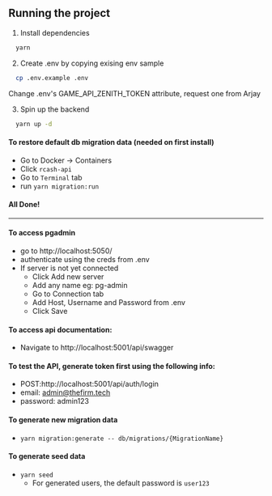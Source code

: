 ## Running the project

1. Install dependencies

```bash
  yarn
```

2. Create .env by copying exising env sample

```bash
  cp .env.example .env
```

Change .env's GAME_API_ZENITH_TOKEN attribute, request one from Arjay

3. Spin up the backend

```bash
  yarn up -d
```

#### To restore default db migration data (needed on first install)

- Go to Docker -> Containers
- Click `rcash-api`
- Go to `Terminal` tab
- run `yarn migration:run`

#### All Done!

---

#### To access pgadmin

- go to http://localhost:5050/
- authenticate using the creds from .env
- If server is not yet connected
  - Click Add new server
  - Add any name eg: pg-admin
  - Go to Connection tab
  - Add Host, Username and Password from .env
  - Click Save

#### To access api documentation:

- Navigate to http://localhost:5001/api/swagger

#### To test the API, generate token first using the following info:

- POST:http://localhost:5001/api/auth/login
- email: admin@thefirm.tech
- password: admin123

#### To generate new migration data

- `yarn migration:generate -- db/migrations/{MigrationName}`

#### To generate seed data

- `yarn seed`
  - For generated users, the default password is `user123`
